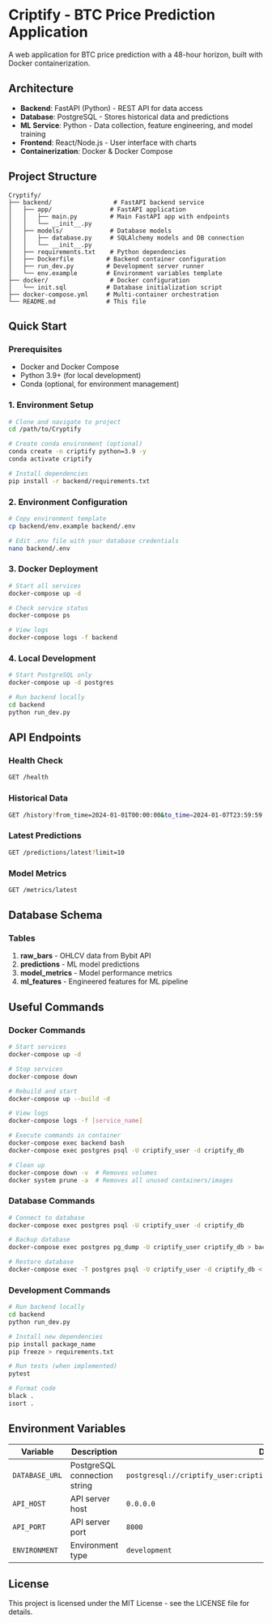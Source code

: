 # Criptify - BTC Price Prediction Application

A web application for BTC price prediction with a 48-hour horizon, built with Docker containerization.

## Architecture

- **Backend**: FastAPI (Python) - REST API for data access
- **Database**: PostgreSQL - Stores historical data and predictions
- **ML Service**: Python - Data collection, feature engineering, and model training
- **Frontend**: React/Node.js - User interface with charts
- **Containerization**: Docker & Docker Compose

## Project Structure

```
Cryptify/
├── backend/                 # FastAPI backend service
│   ├── app/                # FastAPI application
│   │   ├── main.py         # Main FastAPI app with endpoints
│   │   └── __init__.py
│   ├── models/             # Database models
│   │   ├── database.py     # SQLAlchemy models and DB connection
│   │   └── __init__.py
│   ├── requirements.txt    # Python dependencies
│   ├── Dockerfile         # Backend container configuration
│   ├── run_dev.py         # Development server runner
│   └── env.example        # Environment variables template
├── docker/                 # Docker configuration
│   └── init.sql           # Database initialization script
├── docker-compose.yml     # Multi-container orchestration
└── README.md              # This file
```

## Quick Start

### Prerequisites

- Docker and Docker Compose
- Python 3.9+ (for local development)
- Conda (optional, for environment management)

### 1. Environment Setup

```bash
# Clone and navigate to project
cd /path/to/Cryptify

# Create conda environment (optional)
conda create -n criptify python=3.9 -y
conda activate criptify

# Install dependencies
pip install -r backend/requirements.txt
```

### 2. Environment Configuration

```bash
# Copy environment template
cp backend/env.example backend/.env

# Edit .env file with your database credentials
nano backend/.env
```

### 3. Docker Deployment

```bash
# Start all services
docker-compose up -d

# Check service status
docker-compose ps

# View logs
docker-compose logs -f backend
```

### 4. Local Development

```bash
# Start PostgreSQL only
docker-compose up -d postgres

# Run backend locally
cd backend
python run_dev.py
```

## API Endpoints

### Health Check
```bash
GET /health
```

### Historical Data
```bash
GET /history?from_time=2024-01-01T00:00:00&to_time=2024-01-07T23:59:59
```

### Latest Predictions
```bash
GET /predictions/latest?limit=10
```

### Model Metrics
```bash
GET /metrics/latest
```

## Database Schema

### Tables

1. **raw_bars** - OHLCV data from Bybit API
2. **predictions** - ML model predictions
3. **model_metrics** - Model performance metrics
4. **ml_features** - Engineered features for ML pipeline

## Useful Commands

### Docker Commands

```bash
# Start services
docker-compose up -d

# Stop services
docker-compose down

# Rebuild and start
docker-compose up --build -d

# View logs
docker-compose logs -f [service_name]

# Execute commands in container
docker-compose exec backend bash
docker-compose exec postgres psql -U criptify_user -d criptify_db

# Clean up
docker-compose down -v  # Removes volumes
docker system prune -a  # Removes all unused containers/images
```

### Database Commands

```bash
# Connect to database
docker-compose exec postgres psql -U criptify_user -d criptify_db

# Backup database
docker-compose exec postgres pg_dump -U criptify_user criptify_db > backup.sql

# Restore database
docker-compose exec -T postgres psql -U criptify_user -d criptify_db < backup.sql
```

### Development Commands

```bash
# Run backend locally
cd backend
python run_dev.py

# Install new dependencies
pip install package_name
pip freeze > requirements.txt

# Run tests (when implemented)
pytest

# Format code
black .
isort .
```


## Environment Variables

| Variable | Description | Default |
|----------|-------------|---------|
| `DATABASE_URL` | PostgreSQL connection string | `postgresql://criptify_user:criptify_password@localhost:5432/criptify_db` |
| `API_HOST` | API server host | `0.0.0.0` |
| `API_PORT` | API server port | `8000` |
| `ENVIRONMENT` | Environment type | `development` |


## License

This project is licensed under the MIT License - see the LICENSE file for details.
